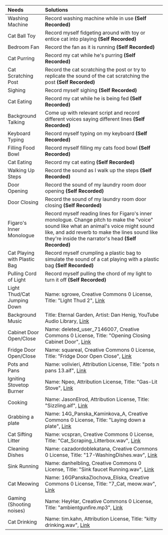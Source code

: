 |        Needs        | Solutions |
| :--- | :--- |
| Washing Machine | Record washing machine while in use **(Self Recorded)** |
| Cat Ball Toy | Record myself fidgeting around with toy or entice cat into playing **(Self Recorded)** |
| Bedroom Fan | Record the fan as it is running **(Self Recorded)** |
| Cat Purring | Record my cat while he's purring **(Self Recorded)** |
| Cat Scratching Post | Record the cat scratching the post or try to replicate the sound of the cat scratching the post **(Self Recorded)** |
| Sighing | Record myself sighing **(Self Recorded)** |
| Cat Eating | Record my cat while he is being fed **(Self Recorded)** |
| Background Talking | Come up with relevant script and record different voices saying different lines **(Self Recorded)** |
| Keyboard Typing | Record myself typing on my keyboard **(Self Recorded)** |
| Filling Food Bowl | Record myself filling my cats food bowl **(Self Recorded)** |
| Cat Eating | Record my cat eating **(Self Recorded)** |
| Walking Up Steps | Record the sound as I walk up the steps **(Self Recorded)** |
| Door Opening | Record the sound of my laundry room door opening **(Self Recorded)** |
| Door Closing | Record the sound of my laundry room door closing **(Self Recorded)** |
| Figaro's Inner Monologue | Record myself reading lines for Figaro's inner monologue. Change pitch to make the "voice" sound like what an animal's voice might sound like, and add reverb to make the lines sound like they're inside the narrator's head **(Self Recorded)** |
| Cat Playing with Plastic Bag | Record myself crumpling a plastic bag to simulate the sound of a cat playing with a plastic bag **(Self Recorded)** |
| Pulling Cord of Light | Record myself pulling the chord of my light to turn it off **(Self Recorded)** |
| Light Thud/Cat Jumping Down | Name: sgrowe, Creative Commons 0 License, Title: "Light Thud 2", [Link](https://freesound.org/people/sgrowe/sounds/342532/) |
| Background Music | Title: Eternal Garden, Artist: Dan Henig, YouTube Audio Library, [Link](https://studio.youtube.com/channel/UC21Pky0Zx8ciMF7CD7nNLnw/music?utm_campaign=upgrade&utm_medium=redirect&utm_source=%2Faudiolibrary%2Fmusic) |
| Cabinet Door Open/Close | Name: deleted_user_7146007, Creative Commons 0 License, Title: "Opening Closing Cabinet Door", [Link](https://freesound.org/people/deleted_user_7146007/sounds/383836/) |
| Fridge Door Open/Close | Name: squareal, Creative Commons 0 License, Title: "Fridge Door Open Close", [Link](https://freesound.org/people/squareal/sounds/237400/) |
| Pots and Pans | Name: volivieri, Attribution License, Title: "pots n pans 13.aif", [Link](https://freesound.org/people/volivieri/sounds/80131/) |
| Igniting Stovetop Burner | Name: Npeo, Attribution License, Title: "Gas-Lit Stove", [Link](https://freesound.org/people/Npeo/sounds/447732/) |
| Cooking | Name: JasonElrod, Attribution License, Title: "Sizzling.aif", [Link](https://freesound.org/people/JasonElrod/sounds/85468/) |
| Grabbing a plate | Name: 14G_Panska_Kaminkova_A, Creative Commons 0 License, Title: "Laying down a plate", [Link](https://freesound.org/people/14G_Panska_Kaminkova_A/sounds/419985/) |
| Cat Sifting Litter | Name: vcspran, Creative Commons 0 License, Title: "Cat_Scraping_Litterbox.wav", [Link](https://freesound.org/people/vcspran/sounds/344584/) |
| Cleaning Dishes | Name: cazadordoblekatana, Creative Commons 0 License, Title: "17-WashingDishes.wav", [Link](https://freesound.org/people/cazadordoblekatana/sounds/429145/) |
| Sink Running | Name: danhelbling, Creative Commons 0 License, Title: "Sink faucet Running.wav", [Link](https://freesound.org/people/danhelbling/sounds/272389/) |
| Cat Meowing | Name: 16GPanskaZlochova_Eliska, Creative Commons 0 License, Title: "7_Cat, meow.wav", [Link](https://freesound.org/people/16GPanskaZlochova_Eliska/sounds/496280/) |
| Gaming (Shooting noises) | Name: HeyHar, Creative Commons 0 License, Title: "ambientgunfire.mp3", [Link](https://freesound.org/people/HeyHar/sounds/347792/) |
| Cat Drinking | Name: tim.kahn, Attribution License, Title: "kitty drinking.wav", [Link](https://freesound.org/people/tim.kahn/sounds/172887/) |
